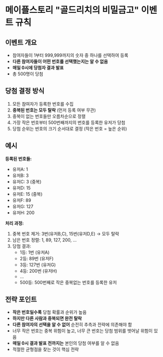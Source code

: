 # 메이플스토리 "골드리치의 비밀금고" 이벤트 규칙

## 이벤트 개요
- 참여자들이 1부터 999,999까지의 숫자 중 하나를 선택하여 등록
- **다른 참여자들이 어떤 번호를 선택했는지는 알 수 없음**
- **매일 0시에 당첨자 결과 발표**
- 총 500명이 당첨

## 당첨 결정 방식
1. 모든 참여자가 등록한 번호를 수집
2. **중복된 번호는 모두 탈락** (먼저 등록 여부 무관)
3. 중복이 없는 번호들만 오름차순으로 정렬
4. 가장 작은 번호부터 500번째까지의 번호를 등록한 유저가 당첨
5. 당첨 순위는 번호의 크기 순서대로 결정 (작은 번호 = 높은 순위)

## 예시
**등록된 번호들:**
- 유저A: 1
- 유저B: 3
- 유저C: 3 (중복)
- 유저D: 15
- 유저E: 15 (중복)
- 유저F: 89
- 유저G: 127
- 유저H: 200

**처리 과정:**
1. 중복 번호 제거: 3번(유저B,C), 15번(유저D,E) → 모두 탈락
2. 남은 번호 정렬: 1, 89, 127, 200, ...
3. 당첨 결과:
   - 1등: 1번 (유저A)
   - 2등: 89번 (유저F)
   - 3등: 127번 (유저G)
   - 4등: 200번 (유저H)
   - ...
   - 500등: 500번째로 작은 중복없는 번호를 등록한 유저

## 전략 포인트
- **작은 번호일수록** 당첨 확률과 순위가 높음
- **하지만 다른 사람과 중복되면 완전 탈락**
- **다른 참여자의 선택을 알 수 없어** 순전히 추측과 전략에 의존해야 함
- 너무 작은 번호는 중복 위험이 높고, 너무 큰 번호는 당첨 범위를 벗어날 위험이 있음
- **매일 0시 결과 발표 전까지는** 본인의 당첨 여부를 알 수 없음
- 적절한 균형점을 찾는 것이 핵심 전략